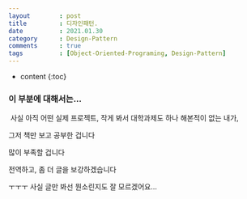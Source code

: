 ```yaml
---
layout        : post
title         : 디자인패턴.
date          : 2021.01.30
category      : Design-Pattern
comments      : true
tags          : [Object-Oriented-Programing, Design-Pattern]
---
```


* content
{:toc}

### 이 부분에 대해서는...

&nbsp;사실 아직 어떤 실제 프로젝트, 작게 봐서 대학과제도 하나 해본적이 없는 내가,

그저 책만 보고 공부한 겁니다

많이 부족할 겁니다

전역하고, 좀 더 글을 보강하겠습니다

ㅜㅜㅜ 사실 글만 봐선 뭔소린지도 잘 모르겠어요...